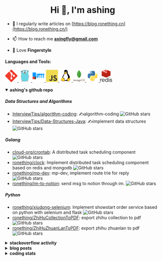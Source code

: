<h1 align="center">Hi 👋, I'm ashing</h1>

- 📝 I regularly write articles on [https://blog.ronething.cn](https://blog.ronething.cn/)

- 📫 How to reach me **axingfly@gmail.com**

- 🎸 Love **Fingerstyle**

<h4 align="left">Languages and Tools:</h4>
<p align="left"> <a href="https://git-scm.com/" target="_blank" rel="noreferrer"> <img src="./icons/git-scm-icon.svg" alt="git" width="40" height="40"/> </a> <a href="https://golang.org" target="_blank" rel="noreferrer"> <img src="./icons/go-original.svg" alt="go" width="40" height="40"/> </a> <a href="https://ifttt.com/" target="_blank" rel="noreferrer"> <img src="./icons/ifttt-ar21.svg" alt="ifttt" width="40" height="40"/> </a> <a href="https://developer.mozilla.org/en-US/docs/Web/JavaScript" target="_blank" rel="noreferrer"> <img src="./icons/javascript-original.svg" alt="javascript" width="40" height="40"/> </a> <a href="https://www.linux.org/" target="_blank" rel="noreferrer"> <img src="./icons/linux-original.svg" alt="linux" width="40" height="40"/> </a> <a href="https://www.mongodb.com/" target="_blank" rel="noreferrer"> <img src="./icons/mongodb-original-wordmark.svg" alt="mongodb" width="40" height="40"/> </a> <a href="https://www.python.org" target="_blank" rel="noreferrer"> <img src="./icons/python-original.svg" alt="python" width="40" height="40"/> </a> <a href="https://redis.io" target="_blank" rel="noreferrer"> <img src="./icons/redis-original-wordmark.svg" alt="redis" width="40" height="40"/> </a>

<details open>
  <summary><b>ashing's github repo</b></summary>

##### Data Structures and Algorithms

- [InterviewTips/algorithm-coding](https://github.com/InterviewTips/algorithm-coding): ✍️algorithm-coding  ![GitHub stars](https://img.shields.io/github/stars/InterviewTips/algorithm-coding?style=flat-square)
- [InterviewTips/Data-Structures-Java](https://github.com/InterviewTips/Data-Structures-Java): ✍️implement data structures ![GitHub stars](https://img.shields.io/github/stars/InterviewTips/Data-Structures-Java?style=flat-square)

##### Golang

- [cloud-org/crontab](https://github.com/cloud-org/crontab): A distributed task scheduling component ![GitHub stars](https://img.shields.io/github/stars/cloud-org/crontab?style=flat-square)
- [ronething/clock](https://github.com/ronething/clock): Implement distributed task scheduling component based on redis and mongodb ![GitHub stars](https://img.shields.io/github/stars/ronething/clock?style=flat-square)
- [ronething/mp-dev](https://github.com/ronething/mp-dev): mp-dev, implement route trie for reply ![GitHub stars](https://img.shields.io/github/stars/ronething/mp-dev?style=flat-square)
- [ronething/im-to-notion](https://github.com/ronething/im-to-notion): send msg to notion through im. ![GitHub stars](https://img.shields.io/github/stars/ronething/im-to-notion?style=flat-square)

##### Python

- [ronething/xiudong-selenium](https://github.com/ronething/xiudong-selenium): Implement showstart order service based on python with selenium and flask ![GitHub stars](https://img.shields.io/github/stars/ronething/xiudong-selenium?style=flat-square)
- [ronething/ZhiHuCollectionToPDF](https://github.com/ronething/ZhiHuCollectionToPDF): export zhihu collection to pdf ![GitHub stars](https://img.shields.io/github/stars/ronething/ZhiHuCollectionToPDF?style=flat-square)
- [ronething/ZhiHuZhuanLanToPDF](https://github.com/ronething/ZhiHuZhuanLanToPDF): export zhihu zhuanlan to pdf ![GitHub stars](https://img.shields.io/github/stars/ronething/ZhiHuZhuanLanToPDF?style=flat-square)

</details>

<details>
  <summary><b>stackoverflow activity</b></summary>
  <br/>

<!-- STACKOVERFLOW:START -->
- [Answer by ashing for Golang Logrus Enable Opentelemetry Trace ID and Span ID in all Application Logs](https://stackoverflow.com/questions/72812236/golang-logrus-enable-opentelemetry-trace-id-and-span-id-in-all-application-logs/72839497#72839497)
- [Answer by ashing for Docker: Go server does not respond](https://stackoverflow.com/questions/72783444/docker-go-server-does-not-respond/72783904#72783904)
- [Answer by ashing for Why does an array field in a Go struct default to null when inserted into mongoDB database?](https://stackoverflow.com/questions/72724175/why-does-an-array-field-in-a-go-struct-default-to-null-when-inserted-into-mongod/72781724#72781724)
- [Answer by ashing for Mongodb how to search by regex OR on many fields?](https://stackoverflow.com/questions/72780053/mongodb-how-to-search-by-regex-or-on-many-fields/72780187#72780187)
- [Answer by ashing for How to create a dictionary out of weird list format?](https://stackoverflow.com/questions/72779914/how-to-create-a-dictionary-out-of-weird-list-format/72779993#72779993)
<!-- STACKOVERFLOW:END -->
</details>

<details>
  <summary><b>blog posts</b></summary>
  <br/>

<!-- BLOG-POST-LIST:START -->
 - [Xiudong-Go Release](https://blog.ronething.cn/20230227-xiudong-go.html) - 2023-02-27T18:22:20Z
 - [GitHub Star Migration](https://blog.ronething.cn/20230223-star-migration.html) - 2023-02-23T20:29:22Z
 - [Build Apache APISIX From Source On M2 Pro](https://blog.ronething.cn/20230212-build-apisix-on-m2-pro.html) - 2023-02-12T15:50:19Z
 - [zhengzaitv-go release](https://blog.ronething.cn/20220629-zhengzaitv-go.html) - 2022-06-29T09:59:23Z
 - [go-zero gin jaeger trace](https://blog.ronething.cn/20220628-go-zero-trace-gin.html) - 2022-06-28T09:59:23Z<!-- BLOG-POST-LIST:END -->

</details>

  
<details>
  <summary><b>coding stats</b></summary>
  <br/>

<!--START_SECTION:waka-->
**🐱 My GitHub Data** 

> 🏆 982 Contributions in the Year 2024
 > 
> 📦 765.7 kB Used in GitHub's Storage 
 > 
> 📜 74 Public Repositories 
 > 
**I'm a Night 🦉** 

```text
🌞 Morning    37 commits     ██░░░░░░░░░░░░░░░░░░░░░░░   9.51% 
🌆 Daytime    133 commits    ████████░░░░░░░░░░░░░░░░░   34.19% 
🌃 Evening    150 commits    █████████░░░░░░░░░░░░░░░░   38.56% 
🌙 Night      69 commits     ████░░░░░░░░░░░░░░░░░░░░░   17.74%
```
📅 **I'm Most Productive on Saturday** 

```text
Monday       35 commits     ██░░░░░░░░░░░░░░░░░░░░░░░   9.0% 
Tuesday      34 commits     ██░░░░░░░░░░░░░░░░░░░░░░░   8.74% 
Wednesday    44 commits     ██░░░░░░░░░░░░░░░░░░░░░░░   11.31% 
Thursday     45 commits     ███░░░░░░░░░░░░░░░░░░░░░░   11.57% 
Friday       50 commits     ███░░░░░░░░░░░░░░░░░░░░░░   12.85% 
Saturday     99 commits     ██████░░░░░░░░░░░░░░░░░░░   25.45% 
Sunday       82 commits     █████░░░░░░░░░░░░░░░░░░░░   21.08%
```


📊 **This Week I Spent My Time On** 

```text
⌚︎ Time Zone: Asia/Shanghai

💬 Programming Languages: 
Go                       34 hrs 11 mins      ██████████████████████░░░   90.42% 
YAML                     2 hrs 32 mins       █░░░░░░░░░░░░░░░░░░░░░░░░   6.72% 
Makefile                 21 mins             ░░░░░░░░░░░░░░░░░░░░░░░░░   0.93% 
Dockerfile               17 mins             ░░░░░░░░░░░░░░░░░░░░░░░░░   0.78% 
Other                    11 mins             ░░░░░░░░░░░░░░░░░░░░░░░░░   0.5%

🔥 Editors: 
IntelliJ IDEA            33 hrs 27 mins      ██████████████████████░░░   88.5% 
Intellijidea             3 hrs 42 mins       ██░░░░░░░░░░░░░░░░░░░░░░░   9.82% 
Neovim                   38 mins             ░░░░░░░░░░░░░░░░░░░░░░░░░   1.69%

💻 Operating System: 
Mac                      37 hrs 48 mins      █████████████████████████   100.0%
```

**I Mostly Code in Go** 

```text
Go                       38 repos            ███████████░░░░░░░░░░░░░░   44.71% 
Python                   18 repos            █████░░░░░░░░░░░░░░░░░░░░   21.18% 
JavaScript               6 repos             █░░░░░░░░░░░░░░░░░░░░░░░░   7.06% 
HTML                     3 repos             █░░░░░░░░░░░░░░░░░░░░░░░░   3.53% 
Shell                    3 repos             █░░░░░░░░░░░░░░░░░░░░░░░░   3.53%
```



 Last Updated on 07/07/2024 09:49:37 UTC+08:00
<!--END_SECTION:waka-->

</details>
